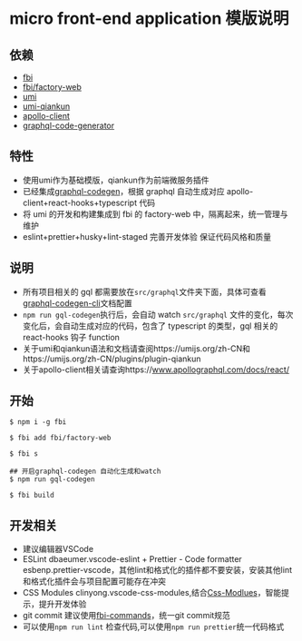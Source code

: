 # micro front-end application 模版说明

## 依赖

- [fbi](https://github.com/fbi-js/fbi)
- [fbi/factory-web](https://github.com/fbi-js/fbi)
- [umi](https://github.com/umijs/umi)
- [umi-qiankun](https://umijs.org/zh-CN/plugins/plugin-qiankun)
- [apollo-client](https://github.com/apollographql/apollo-client)
- [graphql-code-generator](https://github.com/dotansimha/graphql-code-generator)
  
## 特性

- 使用umi作为基础模版，qiankun作为前端微服务插件
- 已经集成[graphql-codegen](https://github.com/dotansimha/graphql-code-generator)，根据 graphql 自动生成对应 apollo-client+react-hooks+typescript 代码
- 将 umi 的开发和构建集成到 fbi 的 factory-web 中，隔离起来，统一管理与维护
- eslint+prettier+husky+lint-staged 完善开发体验 保证代码风格和质量

## 说明

- 所有项目相关的 gql 都需要放在`src/graphql`文件夹下面，具体可查看 [graphql-codegen-cli](https://graphql-code-generator.com/docs/getting-started/index)文档配置
- `npm run gql-codegen`执行后，会自动 watch `src/graphql` 文件的变化，每次变化后，会自动生成对应的代码，包含了 typescript 的类型，gql 相关的 react-hooks 钩子 function
- 关于umi和qiankun语法和文档请查阅https://umijs.org/zh-CN和https://umijs.org/zh-CN/plugins/plugin-qiankun
- 关于apollo-client相关请查询https://www.apollographql.com/docs/react/

## 开始

```shell
$ npm i -g fbi

$ fbi add fbi/factory-web

$ fbi s

## 开启graphql-codegen 自动化生成和watch
$ npm run gql-codegen

$ fbi build
```
## 开发相关
- 建议编辑器VSCode
- ESLint dbaeumer.vscode-eslint + Prettier - Code formatter esbenp.prettier-vscode，其他lint和格式化的插件都不要安装，安装其他lint和格式化插件会与项目配置可能存在冲突
- CSS Modules clinyong.vscode-css-modules,结合[Css-Modlues](https://github.com/css-modules/css-modules)，智能提示，提升开发体验
- git commit 建议使用[fbi-commands](https://github.com/fbi-js/factory-commands)，统一git commit规范
- 可以使用`npm run lint` 检查代码,可以使用`npm run prettier`统一代码格式